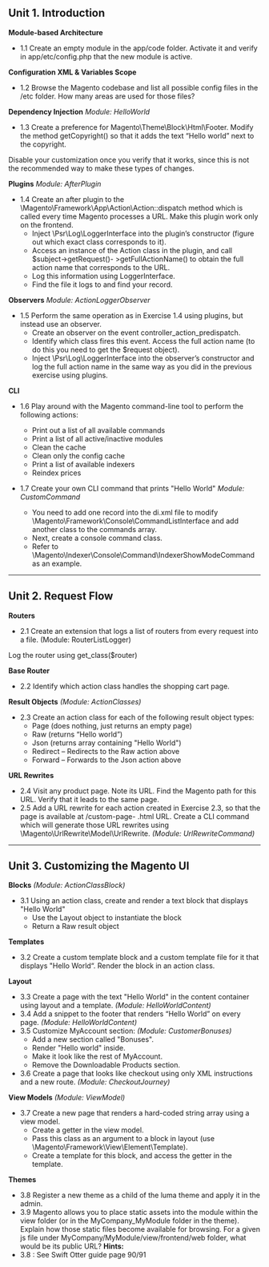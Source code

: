 <h2>Unit 1. Introduction</h2>
<b>Module-based Architecture</b>

* 1.1 Create an empty module in the app/code folder. Activate it and verify in app/etc/config.php that the new module is active.

**Configuration XML & Variables Scope**

* 1.2 Browse the Magento codebase and list all possible config files in the <Module>/etc folder. How many areas are used for those files?

**Dependency Injection** *Module: HelloWorld*

* 1.3 Create a preference for Magento\Theme\Block\Html\Footer. Modify the method getCopyright() so that it adds the text “Hello world” next to the copyright.

Disable your customization once you verify that it works, since this is not the recommended way to make these types of changes.

**Plugins** *Module: AfterPlugin*
* 1.4 Create an after plugin to the \Magento\Framework\App\Action\Action::dispatch method which is called every time Magento processes a URL. Make this plugin work only on the frontend.
  * Inject \Psr\Log\LoggerInterface into the plugin’s constructor (figure out which exact class corresponds to it).
  * Access an instance of the Action class in the plugin, and call $subject->getRequest()- >getFullActionName() to obtain the full action name that corresponds to the URL.
  * Log this information using LoggerInterface.
  * Find the file it logs to and find your record.

**Observers** *Module: ActionLoggerObserver*

* 1.5 Perform the same operation as in Exercise 1.4 using plugins, but instead use an observer.
  * Create an observer on the event controller_action_predispatch.
  * Identify which class fires this event. Access the full action name (to do this you need to get the $request object).
  * Inject \Psr\Log\LoggerInterface into the observer’s constructor and log the full action name in the same way as you did in the previous exercise using plugins.

**CLI**

* 1.6 Play around with the Magento command-line tool to perform the following actions:
  * Print out a list of all available commands
  * Print a list of all active/inactive modules
  * Clean the cache
  * Clean only the config cache
  * Print a list of available indexers
  * Reindex prices

* 1.7 Create your own CLI command that prints "Hello World" *Module: CustomCommand*
  * You need to add one record into the di.xml file to modify \Magento\Framework\Console\CommandListInterface and add another class to the commands array.
  * Next, create a console command class.
  * Refer to \Magento\Indexer\Console\Command\IndexerShowModeCommand as an example.

<hr/>

<h2>Unit 2. Request Flow</h2>
<b>Routers</b>

* 2.1 Create an extension that logs a list of routers from every request into a file. (Module: RouterListLogger) 

Log the router using get_class($router)

**Base Router**
* 2.2 Identify which action class handles the shopping cart page.

**Result Objects** *(Module: ActionClasses)*
* 2.3 Create an action class for each of the following result object types:
  * Page (does nothing, just returns an empty page)
  * Raw (returns “Hello world”)
  * Json (returns array containing "Hello World")
  * Redirect – Redirects to the Raw action above
  * Forward – Forwards to the Json action above
  
**URL Rewrites**
* 2.4 Visit any product page. Note its URL. Find the Magento path for this URL. Verify that it leads to the same page.
* 2.5 Add a URL rewrite for each action created in Exercise 2.3, so that the page is available at /custom-page- <type>.html URL. Create a CLI command which will generate those URL rewrites using \Magento\UrlRewrite\Model\UrlRewrite. *(Module: UrlRewriteCommand)*

<hr/>

<h2>Unit 3. Customizing the Magento UI</h2>

<b>Blocks</b> *(Module: ActionClassBlock)*
* 3.1 Using an action class, create and render a text block that displays "Hello World"
  * Use the Layout object to instantiate the block
  * Return a Raw result object

**Templates**
* 3.2 Create a custom template block and a custom template file for it that displays "Hello World“. Render the block in an action class.

**Layout**
* 3.3 Create a page with the text "Hello World" in the content container using layout and a template. *(Module: HelloWorldContent)*
* 3.4 Add a snippet to the footer that renders “Hello World” on every page. *(Module: HelloWorldContent)*
* 3.5 Customize MyAccount section: *(Module: CustomerBonuses)*
  * Add a new section called "Bonuses".
  * Render "Hello world" inside.
  * Make it look like the rest of MyAccount.
  * Remove the Downloadable Products section.
* 3.6 Create a page that looks like checkout using only XML instructions and a new route. *(Module: CheckoutJourney)*

**View Models** *(Module: ViewModel)*
* 3.7 Create a new page that renders a hard-coded string array using a view model.
  * Create a getter in the view model.
  * Pass this class as an argument to a block in layout (use \Magento\Framework\View\Element\Template).
  * Create a template for this block, and access the getter in the template.

**Themes**
* 3.8 Register a new theme as a child of the luma theme and apply it in the admin.
* 3.9 Magento allows you to place static assets into the module within the view folder (or in the MyCompany_MyModule folder in the theme). Explain how those static files become available for browsing. For a given js file under MyCompany/MyModule/view/frontend/web folder, what would be its public URL?
**Hints:**
* 3.8 : See Swift Otter guide page 90/91
